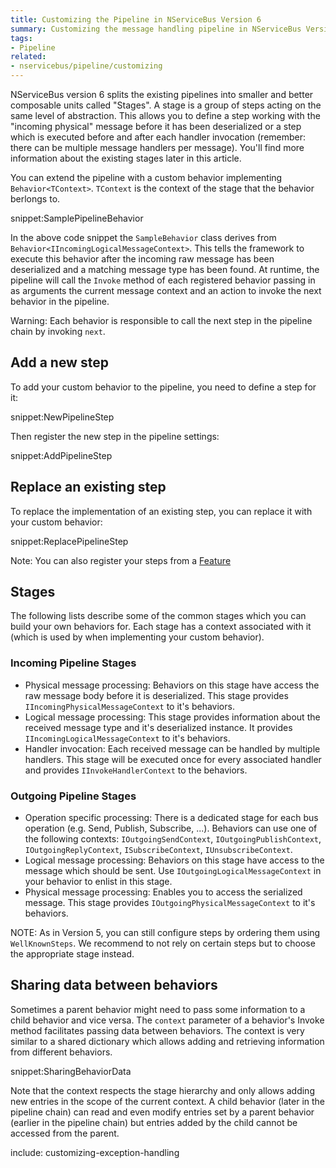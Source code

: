 ```yaml
---
title: Customizing the Pipeline in NServiceBus Version 6
summary: Customizing the message handling pipeline in NServiceBus Version 6.
tags:
- Pipeline
related:
- nservicebus/pipeline/customizing
---
```


NServiceBus version 6 splits the existing pipelines into smaller and better composable units called "Stages". A stage is a group of steps acting on the same level of abstraction. This allows you to define a step working with the "incoming physical" message before it has been deserialized or a step which is executed before and after each handler invocation (remember: there can be multiple message handlers per message). You'll find more information about the existing stages later in this article.

You can extend the pipeline with a custom behavior implementing `Behavior<TContext>`. `TContext` is the context of the stage that the behavior berlongs to.

snippet:SamplePipelineBehavior

In the above code snippet the `SampleBehavior` class derives from `Behavior<IIncomingLogicalMessageContext>`. This tells the framework to execute this behavior after the incoming raw message has been deserialized and a matching message type has been found. At runtime, the pipeline will call the `Invoke` method of each registered behavior passing in as arguments the current message context and an action to invoke the next behavior in the pipeline.

Warning: Each behavior is responsible to call the next step in the pipeline chain by invoking `next`.


## Add a new step

To add your custom behavior to the pipeline, you need to define a step for it:

snippet:NewPipelineStep

Then register the new step in the pipeline settings:

snippet:AddPipelineStep


## Replace an existing step

To replace the implementation of an existing step, you can replace it with your custom behavior:

snippet:ReplacePipelineStep

Note: You can also register your steps from a [Feature](features.md)


## Stages

The following lists describe some of the common stages which you can build your own behaviors for. Each stage has a context associated with it (which is used by when implementing your custom behavior).


### Incoming Pipeline Stages

 * Physical message processing: Behaviors on this stage have access the raw message body before it is deserialized. This stage provides `IIncomingPhysicalMessageContext` to it's behaviors.
 * Logical message processing: This stage provides information about the received message type and it's deserialized instance. It provides `IIncomingLogicalMessageContext` to it's behaviors.
 * Handler invocation: Each received message can be handled by multiple handlers. This stage will be executed once for every associated handler and provides `IInvokeHandlerContext` to the behaviors.


### Outgoing Pipeline Stages

 * Operation specific processing: There is a dedicated stage for each bus operation (e.g. Send, Publish, Subscribe, ...). Behaviors can use one of the following contexts: `IOutgoingSendContext`, `IOutgoingPublishContext`, `IOutgoingReplyContext`, `ISubscribeContext`, `IUnsubscribeContext`.
 * Logical message processing: Behaviors on this stage have access to the message which should be sent. Use `IOutgoingLogicalMessageContext` in your behavior to enlist in this stage.
 * Physical message processing: Enables you to access the serialized message. This stage provides `IOutgoingPhysicalMessageContext` to it's behaviors.


NOTE: As in Version 5, you can still configure steps by ordering them using `WellKnownSteps`. We recommend to not rely on certain steps but to choose the appropriate stage instead.


## Sharing data between behaviors

Sometimes a parent behavior might need to pass some information to a child behavior and vice versa. The `context` parameter of a behavior's Invoke method facilitates  passing data between behaviors. The context is very similar to a shared dictionary which allows adding and retrieving information from different behaviors.

snippet:SharingBehaviorData

Note that the context respects the stage hierarchy and only allows adding new entries in the scope of the current context. A child behavior (later in the pipeline chain) can read and even modify entries set by a parent behavior (earlier in the pipeline chain) but entries added by the child cannot be accessed from the parent.

include: customizing-exception-handling
